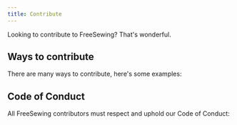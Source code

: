 ```yaml
---
title: Contribute
---
```


Looking to contribute to FreeSewing? That's wonderful.

## Ways to contribute

There are many ways to contribute, here's some examples:

<ReadMore root='howtos/ways-to-contribute' />

## Code of Conduct

All FreeSewing contributors must respect and uphold our Code of Conduct:

<ReadMore root='guides/code-of-conduct' />

